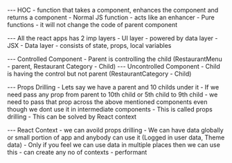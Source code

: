 --- HOC - function that takes a component, enhances the component and returns a component
        - Normal JS function
        - acts like an enhancer
        - Pure functions - it will not change the code of parent component

--- All the react apps has 2 imp layers
        - UI layer - powered by data layer - JSX
        - Data layer - consists of state, props, local variables

--- Controlled Component - Parent is controlling the child (RestaurantMenu - parent, Restaurant Category - Child)
--- Uncontrolled Component - Child is having the control but not parent (RestaurantCategory - Child)

--- Props Drilling - Lets say we have a parent and 10 childs under it
                   - If we need pass any prop from parent to 10th child or 5th child to 9th child
                   - we need to pass that prop across the above mentioned components even though we dont use it in intermediate components
                   - This is called props drilling
                   - This can be solved by React context


--- React Context - we can avoild props drilling
                  - We can have data globally or small portion of app and anybody can use it (Logged in user data, Theme data)
                  - Only if you feel we can use data in multiple places then we can use this
                  - can create any no of contexts
                  - performant
